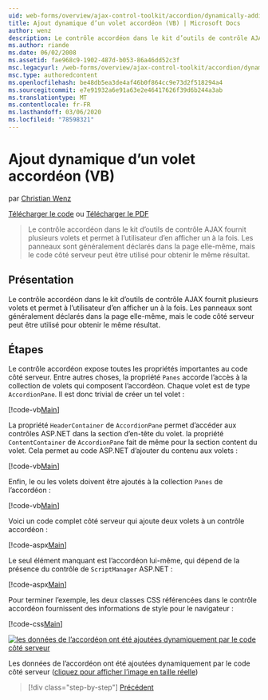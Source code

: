 ```yaml
---
uid: web-forms/overview/ajax-control-toolkit/accordion/dynamically-adding-an-accordion-pane-vb
title: Ajout dynamique d’un volet accordéon (VB) | Microsoft Docs
author: wenz
description: Le contrôle accordéon dans le kit d’outils de contrôle AJAX fournit plusieurs volets et permet à l’utilisateur d’en afficher un à la fois. Les panneaux sont généralement déclarés w...
ms.author: riande
ms.date: 06/02/2008
ms.assetid: fae968c9-1902-487d-b053-86a46dd52c3f
msc.legacyurl: /web-forms/overview/ajax-control-toolkit/accordion/dynamically-adding-an-accordion-pane-vb
msc.type: authoredcontent
ms.openlocfilehash: be48db5ea3de4af46b0f864cc9e73d2f518294a4
ms.sourcegitcommit: e7e91932a6e91a63e2e46417626f39d6b244a3ab
ms.translationtype: MT
ms.contentlocale: fr-FR
ms.lasthandoff: 03/06/2020
ms.locfileid: "78598321"
---
```

# <a name="dynamically-adding-an-accordion-pane-vb"></a>Ajout dynamique d’un volet accordéon (VB)

par [Christian Wenz](https://github.com/wenz)

[Télécharger le code](https://download.microsoft.com/download/5/6/d/56d50cef-2011-4c8f-9891-7edc6dc57df9/Accordion2.vb.zip) ou [Télécharger le PDF](https://download.microsoft.com/download/6/7/1/6718d452-ff89-4d3f-a90e-c74ec2d636a3/accordion2VB.pdf)

> Le contrôle accordéon dans le kit d’outils de contrôle AJAX fournit plusieurs volets et permet à l’utilisateur d’en afficher un à la fois. Les panneaux sont généralement déclarés dans la page elle-même, mais le code côté serveur peut être utilisé pour obtenir le même résultat.

## <a name="overview"></a>Présentation

Le contrôle accordéon dans le kit d’outils de contrôle AJAX fournit plusieurs volets et permet à l’utilisateur d’en afficher un à la fois. Les panneaux sont généralement déclarés dans la page elle-même, mais le code côté serveur peut être utilisé pour obtenir le même résultat.

## <a name="steps"></a>Étapes

Le contrôle accordéon expose toutes les propriétés importantes au code côté serveur. Entre autres choses, la propriété `Panes` accorde l’accès à la collection de volets qui composent l’accordéon. Chaque volet est de type `AccordionPane`. Il est donc trivial de créer un tel volet :

[!code-vb[Main](dynamically-adding-an-accordion-pane-vb/samples/sample1.vb)]

La propriété `HeaderContainer` de `AccordionPane` permet d’accéder aux contrôles ASP.NET dans la section d’en-tête du volet. la propriété `ContentContainer` de `AccordionPane` fait de même pour la section content du volet. Cela permet au code ASP.NET d’ajouter du contenu aux volets :

[!code-vb[Main](dynamically-adding-an-accordion-pane-vb/samples/sample2.vb)]

Enfin, le ou les volets doivent être ajoutés à la collection `Panes` de l’accordéon :

[!code-vb[Main](dynamically-adding-an-accordion-pane-vb/samples/sample3.vb)]

Voici un code complet côté serveur qui ajoute deux volets à un contrôle accordéon :

[!code-aspx[Main](dynamically-adding-an-accordion-pane-vb/samples/sample4.aspx)]

Le seul élément manquant est l’accordéon lui-même, qui dépend de la présence du contrôle de `ScriptManager` ASP.NET :

[!code-aspx[Main](dynamically-adding-an-accordion-pane-vb/samples/sample5.aspx)]

Pour terminer l’exemple, les deux classes CSS référencées dans le contrôle accordéon fournissent des informations de style pour le navigateur :

[!code-css[Main](dynamically-adding-an-accordion-pane-vb/samples/sample6.css)]

[![les données de l’accordéon ont été ajoutées dynamiquement par le code côté serveur](dynamically-adding-an-accordion-pane-vb/_static/image2.png)](dynamically-adding-an-accordion-pane-vb/_static/image1.png)

Les données de l’accordéon ont été ajoutées dynamiquement par le code côté serveur ([cliquez pour afficher l’image en taille réelle](dynamically-adding-an-accordion-pane-vb/_static/image3.png))

> [!div class="step-by-step"]
> [Précédent](databinding-to-an-accordion-vb.md)
